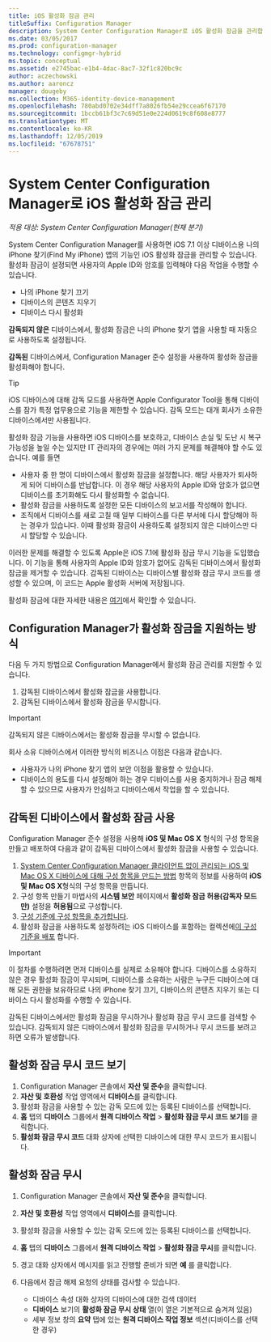 ```yaml
---
title: iOS 활성화 잠금 관리
titleSuffix: Configuration Manager
description: System Center Configuration Manager로 iOS 활성화 잠금을 관리합니다.
ms.date: 03/05/2017
ms.prod: configuration-manager
ms.technology: configmgr-hybrid
ms.topic: conceptual
ms.assetid: e2745bac-e1b4-4dac-8ac7-32f1c820bc9c
author: aczechowski
ms.author: aaroncz
manager: dougeby
ms.collection: M365-identity-device-management
ms.openlocfilehash: 780abd0702e34dff7a8026fb54e29ccea6f67170
ms.sourcegitcommit: 1bccb61bf3c7c69d51e0e224d0619c8f608e8777
ms.translationtype: MT
ms.contentlocale: ko-KR
ms.lasthandoff: 12/05/2019
ms.locfileid: "67678751"
---
```

# <a name="manage-ios-activation-lock-with-system-center-configuration-manager"></a>System Center Configuration Manager로 iOS 활성화 잠금 관리

*적용 대상: System Center Configuration Manager(현재 분기)*


System Center Configuration Manager를 사용하면 iOS 7.1 이상 디바이스용 나의 iPhone 찾기(Find My iPhone) 앱의 기능인 iOS 활성화 잠금을 관리할 수 있습니다. 활성화 잠금이 설정되면 사용자의 Apple ID와 암호를 입력해야 다음 작업을 수행할 수 있습니다.

- 나의 iPhone 찾기 끄기
- 디바이스의 콘텐츠 지우기
- 디바이스 다시 활성화

**감독되지 않은** 디바이스에서, 활성화 잠금은 나의 iPhone 찾기 앱을 사용할 때 자동으로 사용하도록 설정됩니다.

**감독된** 디바이스에서, Configuration Manager 준수 설정을 사용하여 활성화 잠금을 활성화해야 합니다.

> [!TIP]
> iOS 디바이스에 대해 감독 모드를 사용하면 Apple Configurator Tool을 통해 디바이스를 잠가 특정 업무용으로 기능을 제한할 수 있습니다. 감독 모드는 대개 회사가 소유한 디바이스에서만 사용됩니다.

활성화 잠금 기능을 사용하면 iOS 디바이스를 보호하고, 디바이스 손실 및 도난 시 복구 가능성을 높일 수는 있지만 IT 관리자의 경우에는 여러 가지 문제를 해결해야 할 수도 있습니다. 예를 들면

- 사용자 중 한 명이 디바이스에서 활성화 잠금을 설정합니다. 해당 사용자가 퇴사하게 되어 디바이스를 반납합니다. 이 경우 해당 사용자의 Apple ID와 암호가 없으면 디바이스를 초기화해도 다시 활성화할 수 없습니다.
- 활성화 잠금을 사용하도록 설정한 모든 디바이스의 보고서를 작성해야 합니다.
- 조직에서 디바이스를 새로 고칠 때 일부 디바이스를 다른 부서에 다시 할당해야 하는 경우가 있습니다. 이때 활성화 잠금이 사용하도록 설정되지 않은 디바이스만 다시 할당할 수 있습니다.


이러한 문제를 해결할 수 있도록 Apple은 iOS 7.1에 활성화 잠금 무시 기능을 도입했습니다. 이 기능을 통해 사용자의 Apple ID와 암호가 없어도 감독된 디바이스에서 활성화 잠금을 제거할 수 있습니다. 감독된 디바이스는 디바이스별 활성화 잠금 무시 코드를 생성할 수 있으며, 이 코드는 Apple 활성화 서버에 저장됩니다.

활성화 잠금에 대한 자세한 내용은 [여기](https://support.apple.com/HT201365)에서 확인할 수 있습니다.

## <a name="how-configuration-manager-helps-you-manage-activation-lock"></a>Configuration Manager가 활성화 잠금을 지원하는 방식

다음 두 가지 방법으로 Configuration Manager에서 활성화 잠금 관리를 지원할 수 있습니다.

1. 감독된 디바이스에서 활성화 잠금을 사용합니다.
2. 감독된 디바이스에서 활성화 잠금을 무시합니다.

> [!IMPORTANT]
> 감독되지 않은 디바이스에서는 활성화 잠금을 무시할 수 없습니다.

회사 소유 디바이스에서 이러한 방식의 비즈니스 이점은 다음과 같습니다.



- 사용자가 나의 iPhone 찾기 앱의 보안 이점을 활용할 수 있습니다.
- 디바이스의 용도를 다시 설정해야 하는 경우 디바이스를 사용 중지하거나 잠금 해제할 수 있으므로 사용자가 안심하고 디바이스에서 작업을 할 수 있습니다.


## <a name="enable-activation-lock-on-supervised-devices"></a>감독된 디바이스에서 활성화 잠금 사용

Configuration Manager 준수 설정을 사용해 **iOS 및 Mac OS X** 형식의 구성 항목을 만들고 배포하여 다음과 같이 감독된 디바이스에서 활성화 잠금을 사용할 수 있습니다.

1. [System Center Configuration Manager 클라이언트 없이 관리되는 iOS 및 Mac OS X 디바이스에 대해 구성 항목을 만드는 방법](/sccm/compliance/deploy-use/create-configuration-items-for-ios-and-mac-os-x-devices-managed-without-the-client) 항목의 정보를 사용하여 **iOS 및 Mac OS X**형식의 구성 항목을 만듭니다.
2. 구성 항목 만들기 마법사의 **시스템 보안** 페이지에서 **활성화 잠금 허용(감독자 모드만)** 설정을 **허용됨**으로 구성합니다.
3. [구성 기준에 구성 항목을 추가합니다](/sccm/compliance/deploy-use/create-configuration-baselines).
4. 활성화 잠금을 사용하도록 설정하려는 iOS 디바이스를 포함하는 컬렉션에[이 구성 기준을 배포](/sccm/compliance/deploy-use/deploy-configuration-baselines) 합니다.

> [!IMPORTANT]
> 이 절차를 수행하려면 먼저 디바이스를 실제로 소유해야 합니다. 디바이스를 소유하지 않은 경우 활성화 잠금이 무시되며, 디바이스를 소유하는 사람은 누구든 디바이스에 대해 모든 권한을 보유하므로 나의 iPhone 찾기 끄기, 디바이스의 콘텐츠 지우기 또는 디바이스 다시 활성화를 수행할 수 있습니다.

감독된 디바이스에서만 활성화 잠금을 무시하거나 활성화 잠금 무시 코드를 검색할 수 있습니다. 감독되지 않은 디바이스에서 활성화 잠금을 무시하거나 무시 코드를 보려고 하면 오류가 발생합니다.



## <a name="view-the-activation-lock-bypass-code"></a>활성화 잠금 무시 코드 보기

1. Configuration Manager 콘솔에서 **자산 및 준수**을 클릭합니다.
2. **자산 및 호환성** 작업 영역에서 **디바이스**를 클릭합니다.
3. 활성화 잠금을 사용할 수 있는 감독 모드에 있는 등록된 디바이스를 선택합니다.
4. **홈** 탭의 **디바이스** 그룹에서 **원격 디바이스 작업** > **활성화 잠금 무시 코드 보기**를 클릭합니다.
5. **활성화 잠금 무시 코드** 대화 상자에 선택한 디바이스에 대한 무시 코드가 표시됩니다.

## <a name="bypass-activation-lock"></a>활성화 잠금 무시

1. Configuration Manager 콘솔에서 **자산 및 준수**을 클릭합니다.
2. **자산 및 호환성** 작업 영역에서 **디바이스**를 클릭합니다.
3. 활성화 잠금을 사용할 수 있는 감독 모드에 있는 등록된 디바이스를 선택합니다.
3. **홈** 탭의 **디바이스** 그룹에서 **원격 디바이스 작업** > **활성화 잠금 무시**를 클릭합니다.
5. 경고 대화 상자에서 메시지를 읽고 진행할 준비가 되면 **예** 를 클릭합니다.
6. 다음에서 잠금 해제 요청의 상태를 검사할 수 있습니다.

    - 디바이스 속성 대화 상자의 디바이스에 대한 검색 데이터
    - **디바이스** 보기의 **활성화 잠금 무시 상태** 열(이 열은 기본적으로 숨겨져 있음)
    - 세부 정보 창의 **요약** 탭에 있는 **원격 디바이스 작업 정보** 섹션(디바이스를 선택한 경우)
